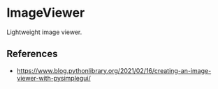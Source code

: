 # ImageViewer
Lightweight image viewer.

## References
* https://www.blog.pythonlibrary.org/2021/02/16/creating-an-image-viewer-with-pysimplegui/